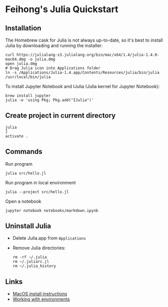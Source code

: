 # Feihong's Julia Quickstart

## Installation

The Homebrew cask for Julia is not always up-to-date, so it's best to install Julia by downloading and running the installer:

```
curl https://julialang-s3.julialang.org/bin/mac/x64/1.4/julia-1.4.0-mac64.dmg -o julia.dmg
open julia.dmg
# Drag Julia icon into Applications folder
ln -s /Applications/Julia-1.4.app/Contents/Resources/julia/bin/julia /usr/local/bin/julia
```

To install Jupyter Notebook and IJulia (Julia kernel for Jupyter Notebook):

```
brew install jupyter
julia -e 'using Pkg; Pkg.add("IJulia")'
```

## Create project in current directory

```
julia
]
activate .
```

## Commands

Run program

    julia src/hello.jl

Run program in local environment

    julia --project src/hello.jl

Open a notebook

    jupyter notebook notebooks/markdown.ipynb

## Uninstall Julia

- Delete Julia.app from `Applications`
- Remove Julia directories:

  ```
  rm -rf ~/.julia
  rm ~/.juliarc.jl
  rm ~/.julia_history
  ```

## Links

- [MacOS install instructions](https://julialang.org/downloads/platform/#macos)
- [Working with environments](https://julialang.github.io/Pkg.jl/v1/environments/)
